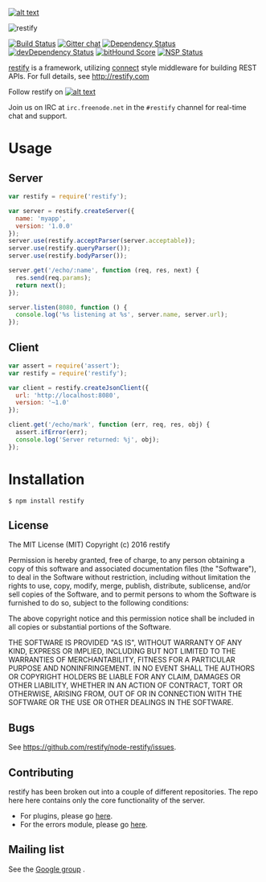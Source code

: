 <!-- Please don't remove this: Grab your social icons from https://github.com/carlsednaoui/gitsocial -->

<!-- display the social media buttons in your README -->

[![alt text][1.1]][1]


<!-- links to social media icons -->
<!-- no need to change these -->

<!-- icons with padding -->

[1.1]: http://i.imgur.com/tXSoThF.png (twitter icon with padding)

<!-- icons without padding -->

[1.2]: http://i.imgur.com/wWzX9uB.png (twitter icon without padding)


<!-- links to your social media accounts -->
<!-- update these accordingly -->

[1]: http://www.twitter.com/restifyjs

<!-- Please don't remove this: Grab your social icons from https://github.com/carlsednaoui/gitsocial -->

![restify](/../gh-images/logo/png/restify_logo_black_transp_288x288.png?raw=true "restify")

[![Build Status](https://travis-ci.org/restify/node-restify.svg)](https://travis-ci.org/restify/node-restify)
[![Gitter chat](https://badges.gitter.im/mcavage/node-restify.svg)](https://gitter.im/restify/node-restify)
[![Dependency Status](https://david-dm.org/restify/node-restify.svg)](https://david-dm.org/restify/node-restify)
[![devDependency Status](https://david-dm.org/restify/node-restify/dev-status.svg)](https://david-dm.org/restify/node-restify#info=devDependencies)
[![bitHound Score](https://www.bithound.io/github/restify/node-restify/badges/score.svg)](https://www.bithound.io/github/restify/node-restify/master)
[![NSP Status](https://img.shields.io/badge/NSP%20status-no%20vulnerabilities-green.svg)](https://travis-ci.org/restify/node-restify)

[restify](http://restify.com) is a framework, utilizing
[connect](https://github.com/senchalabs/connect) style middleware for building
REST APIs.  For full details, see http://restify.com

Follow restify on [![alt text][1.2]][1]

Join us on IRC at `irc.freenode.net` in the `#restify` channel for real-time
chat and support.

# Usage

## Server
```javascript
var restify = require('restify');

var server = restify.createServer({
  name: 'myapp',
  version: '1.0.0'
});
server.use(restify.acceptParser(server.acceptable));
server.use(restify.queryParser());
server.use(restify.bodyParser());

server.get('/echo/:name', function (req, res, next) {
  res.send(req.params);
  return next();
});

server.listen(8080, function () {
  console.log('%s listening at %s', server.name, server.url);
});
```

## Client
```javascript
var assert = require('assert');
var restify = require('restify');

var client = restify.createJsonClient({
  url: 'http://localhost:8080',
  version: '~1.0'
});

client.get('/echo/mark', function (err, req, res, obj) {
  assert.ifError(err);
  console.log('Server returned: %j', obj);
});
```

# Installation

    $ npm install restify

## License

The MIT License (MIT)
Copyright (c) 2016 restify

Permission is hereby granted, free of charge, to any person obtaining a copy of
this software and associated documentation files (the "Software"), to deal in
the Software without restriction, including without limitation the rights to
use, copy, modify, merge, publish, distribute, sublicense, and/or sell copies of
the Software, and to permit persons to whom the Software is furnished to do so,
subject to the following conditions:

The above copyright notice and this permission notice shall be included in all
copies or substantial portions of the Software.

THE SOFTWARE IS PROVIDED "AS IS", WITHOUT WARRANTY OF ANY KIND, EXPRESS OR
IMPLIED, INCLUDING BUT NOT LIMITED TO THE WARRANTIES OF MERCHANTABILITY,
FITNESS FOR A PARTICULAR PURPOSE AND NONINFRINGEMENT. IN NO EVENT SHALL THE
AUTHORS OR COPYRIGHT HOLDERS BE LIABLE FOR ANY CLAIM, DAMAGES OR OTHER
LIABILITY, WHETHER IN AN ACTION OF CONTRACT, TORT OR OTHERWISE, ARISING FROM,
OUT OF OR IN CONNECTION WITH THE SOFTWARE OR THE USE OR OTHER DEALINGS IN THE
SOFTWARE.

## Bugs

See <https://github.com/restify/node-restify/issues>.

## Contributing

restify has been broken out into a couple of different repositories. The repo
here here contains only the core functionality of the server.

- For plugins, please go [here](https://github.com/restify/plugins).
- For the errors module, please go [here](https://github.com/restify/errors).


## Mailing list

See the
[Google group](https://groups.google.com/forum/?hl=en&fromgroups#!forum/restify)
.
